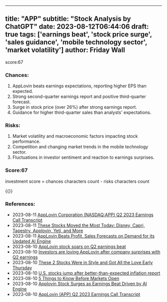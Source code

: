 
---
title: "APP"
subtitle: "Stock Analysis by ChatGPT"
date: 2023-08-12T06:44:06
draft: true
tags: ['earnings beat', 'stock price surge', 'sales guidance', 'mobile technology sector', 'market volatility']
author: Friday Wall
---

score:67
### Chances:
1. AppLovin beats earnings expectations, reporting higher EPS than expected.
2. Strong second-quarter earnings report and positive third-quarter forecast.
3. Surge in stock price (over 26%) after strong earnings report.
4. Guidance for higher third-quarter sales than analysts' expectations.
### Risks:
1. Market volatility and macroeconomic factors impacting stock performance.
2. Competition and changing market trends in the mobile technology sector.
3. Fluctuations in investor sentiment and reaction to earnings surprises.
### Score:67
investment score = chances characters count - risks characters count

{{<tradingview symbol="NASDAQ:APP">}}
### References:
- 2023-08-11 [AppLovin Corporation (NASDAQ:APP) Q2 2023 Earnings Call Transcript](https://finance.yahoo.com/news/applovin-corporation-nasdaq-app-q2-144208230.html?.tsrc=rss)
- 2023-08-11 [These Stocks Moved the Most Today: Disney, Capri, Tapestry, Applovin, Yeti, and More](https://finance.yahoo.com/m/28b4beb9-75b0-3bf8-abf3-8d1720a406ab/these-stocks-moved-the-most.html?.tsrc=rss)
- 2023-08-11 [AppLovin Beats Profit, Sales Forecasts on Demand for its Updated AI Engine](https://finance.yahoo.com/m/4db7ea5d-8d1d-3a89-a2c3-9dd03446d58c/applovin-beats-profit%2C-sales.html?.tsrc=rss)
- 2023-08-10 [AppLovin stock soars on Q2 earnings beat](https://finance.yahoo.com/video/applovin-stock-soars-q2-earnings-154308502.html?.tsrc=rss)
- 2023-08-10 [Investors are loving AppLovin after company surprises with Q2 earnings](https://finance.yahoo.com/m/f1636b56-5af5-3f92-8a4e-16039090dd77/investors-are-loving-applovin.html?.tsrc=rss)
- 2023-08-10 [These 2 Stocks Were in Style and Got All the Love Early Thursday](https://finance.yahoo.com/m/f34a1c5e-7c05-3c32-b1c4-58dc38ce4985/these-2-stocks-were-in-style.html?.tsrc=rss)
- 2023-08-10 [U.S. stocks jump after better-than-expected inflation report](https://finance.yahoo.com/news/dow-futures-move-higher-disney-192802117.html?.tsrc=rss)
- 2023-08-10 [5 Things to Know Before Markets Open](https://finance.yahoo.com/m/5d53db46-c0df-36cb-bd91-8914d360ba7d/5-things-to-know-before.html?.tsrc=rss)
- 2023-08-10 [Applovin Stock Surges as Earnings Beat Driven by AI Engine](https://finance.yahoo.com/m/0f249231-f61c-3091-b0ff-303173d6350b/applovin-stock-surges-as.html?.tsrc=rss)
- 2023-08-10 [AppLovin (APP) Q2 2023 Earnings Call Transcript](https://finance.yahoo.com/m/23e00729-1b49-3fcf-8355-a74a8f8c6b4a/applovin-%28app%29-q2-2023.html?.tsrc=rss)


                